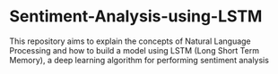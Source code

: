 # Sentiment-Analysis-using-LSTM
This repository aims to explain the concepts of Natural Language Processing and how to build a model using LSTM (Long Short Term Memory), a deep learning algorithm for performing sentiment analysis
